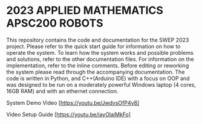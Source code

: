 # 2023 APPLIED MATHEMATICS APSC200 ROBOTS

This repository contains the code and documentation for the SWEP 2023 project. Please refer to the quick start guide for information on how to operate the system. To learn how the system works and possible problems and solutions, refer to the other documentation files. For information on the implementation, refer to the inline comments. Before editing or reworking the system please read through the accompanying documentation. The code is written in Python, and C++(Arduino IDE) with a focus on OOP and was designed to be run on a moderately powerful Windows laptop (4 cores, 16GB RAM) and with an ethernet connection.

System Demo Video [https://youtu.be/JwdvsOfP4y8]

Video Setup Guide [https://youtu.be/iayOlaiMkFo]
